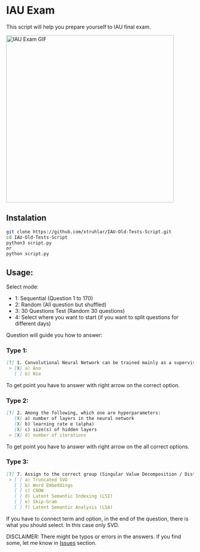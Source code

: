 # IAU Exam
This script will help you prepare yourself to IAU final exam.

<img src="https://github.com/xtruhlar/IAU-Old-Tests-Script/blob/main/l.gif" width="450" alt="IAU Exam GIF">

## Instalation
```bash
git clone https://github.com/xtruhlar/IAU-Old-Tests-Script.git
cd IAU-Old-Tests-Script
python3 script.py
or
python script.py
```

## Usage:
Select mode:
- 1: Sequential (Question 1 to 170)
- 2: Random (All question but shuffled)
- 3: 30 Questions Test (Random 30 questions)
- 4: Select where you want to start (if you want to split questions for different days)

Question will guide you how to answer:
### Type 1:
```md
[?] 1. Convolutional Neural Network can be trained mainly as a supervised learning.: 
 > [X] a) Áno
   [ ] b) Nie
```
To get point you have to answer with right arrow on the correct option.

### Type 2:
```md
[?] 2. Among the following, which one are hyperparameters: 
   [X] a) number of layers in the neural network
   [X] b) learning rate α (alpha)
   [X] c) size(s) of hidden layers
 > [X] d) number of iterations
```
To get point you have to answer with right arrow on the all correct options.

### Type 3:
```md
[?] 7. Assign to the correct group (Singular Value Decomposition / Distributional Semantics). Select only SVD ...: 
 > [ ] a) Truncated SVD
   [ ] b) Word Embeddings
   [ ] c) CBOW
   [ ] d) Latent Semantic Indexing (LSI)
   [ ] e) Skip-Gram
   [ ] f) Latent Semantic Analysis (LSA)

```
If you have to connect term and option, in the end of the question, there is what you should select. In this case only SVD.

DISCLAIMER: There might be typos or errors in the answers. If you find some, let me know in [Issues](https://github.com/xtruhlar/IAU-Old-Tests-Script/issues) section.
